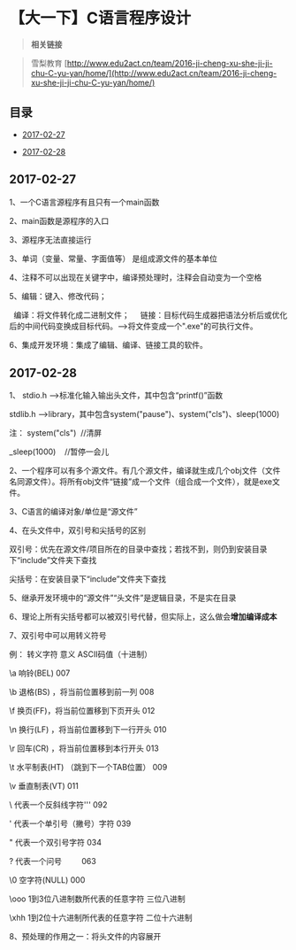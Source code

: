 # 【大一下】C语言程序设计
> **相关链接**

> 雪梨教育 [http://www.edu2act.cn/team/2016-ji-cheng-xu-she-ji-ji-chu-C-yu-yan/home/](http://www.edu2act.cn/team/2016-ji-cheng-xu-she-ji-ji-chu-C-yu-yan/home/)

## 目录
* [2017-02-27](https://github.com/mutsuo/Professional-Learning/blob/C%E8%AF%AD%E8%A8%80%E7%A8%8B%E5%BA%8F%E8%AE%BE%E8%AE%A1/README.md#2017-02-27)

* [2017-02-28](https://github.com/mutsuo/Professional-Learning/blob/C%E8%AF%AD%E8%A8%80%E7%A8%8B%E5%BA%8F%E8%AE%BE%E8%AE%A1/README.md#2017-02-28)

## 2017-02-27

1、一个C语言源程序有且只有一个main函数

2、main函数是源程序的入口 

3、源程序无法直接运行

3、单词（变量、常量、字面值等） 是组成源文件的基本单位

4、注释不可以出现在关键字中，编译预处理时，注释会自动变为一个空格 

5、编辑：键入、修改代码；

   编译：将文件转化成二进制文件；
   
   
   链接：目标代码生成器把语法分析后或优化后的中间代码变换成目标代码。-->将文件变成一个".exe"的可执行文件。
   

6、集成开发环境：集成了编辑、编译、链接工具的软件。

## 2017-02-28

1、 stdio.h		-->标准化输入输出头文件，其中包含“printf()”函数

stdlib.h  -->library，其中包含system("pause")、system("cls")、sleep(1000)

注：
system("cls")  //清屏

_sleep(1000)    //暂停一会儿

2、一个程序可以有多个源文件。有几个源文件，编译就生成几个obj文件（文件名同源文件）。将所有obj文件“链接”成一个文件（组合成一个文件），就是exe文件。

3、C语言的编译对象/单位是“源文件”

4、在头文件中，双引号和尖括号的区别

双引号：优先在源文件/项目所在的目录中查找；若找不到，则仍到安装目录下“include”文件夹下查找

尖括号：在安装目录下“include”文件夹下查找

5、继承开发环境中的“源文件”“头文件”是逻辑目录，不是实在目录

6、理论上所有尖括号都可以被双引号代替，但实际上，这么做会**增加编译成本**

7、双引号中可以用转义符号

例：
转义字符       意义                                ASCII码值（十进制）

\a            响铃(BEL)                           007

\b            退格(BS) ，将当前位置移到前一列       008

\f            换页(FF)，将当前位置移到下页开头      012

\n            换行(LF) ，将当前位置移到下一行开头   010

\r            回车(CR) ，将当前位置移到本行开头     013

\t            水平制表(HT) （跳到下一个TAB位置）    009

\v            垂直制表(VT)                        011

\\            代表一个反斜线字符''\'               092

\'            代表一个单引号（撇号）字符            039

\"            代表一个双引号字符                   034

\?            代表一个问号                    　　	063　

\0            空字符(NULL)                        000

\ooo          1到3位八进制数所代表的任意字符        三位八进制

\xhh          1到2位十六进制所代表的任意字符        二位十六进制

8、预处理的作用之一：将头文件的内容展开

